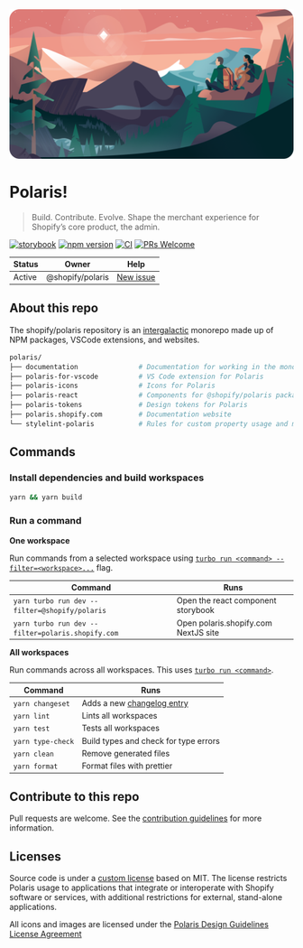 <div align="center">
  <a href="https://polaris.shopify.com">
    <img
      src="https://github.com/Shopify/polaris/blob/main/documentation/readme.png?raw=true"
      alt=""
    />
  </a>
</div>

# Polaris!

> Build. Contribute. Evolve. Shape the merchant experience for Shopify’s core product, the admin.

[![storybook](https://shields.io/badge/storybook-grey?logo=storybook&style=flat)](https://storybook.polaris.shopify.com) [![npm version](https://img.shields.io/npm/v/@shopify/polaris.svg?label=@shopify/polaris)](https://www.npmjs.com/package/@shopify/polaris) [![CI](https://github.com/shopify/polaris/workflows/CI/badge.svg)](https://github.com/Shopify/polaris/actions?query=branch%3Amain) [![PRs Welcome](https://img.shields.io/badge/PRs-welcome-brightgreen.svg)](https://github.com/Shopify/polaris/blob/main/.github/CONTRIBUTING.md#your-first-pull-request)

| Status | Owner            | Help                                                       |
| ------ | ---------------- | ---------------------------------------------------------- |
| Active | @shopify/polaris | [New issue](https://github.com/Shopify/polaris/issues/new) |

## About this repo

The shopify/polaris repository is an [intergalactic](https://www.youtube.com/watch?v=qORYO0atB6g) monorepo made up of NPM packages, VSCode extensions, and websites.

```sh
polaris/
├── documentation               # Documentation for working in the monorepo
├── polaris-for-vscode          # VS Code extension for Polaris
├── polaris-icons               # Icons for Polaris
├── polaris-react               # Components for @shopify/polaris package
├── polaris-tokens              # Design tokens for Polaris
├── polaris.shopify.com         # Documentation website
└── stylelint-polaris           # Rules for custom property usage and mainline coverage
```

## Commands

### Install dependencies and build workspaces

```sh
yarn && yarn build
```

### Run a command

**One workspace**

Run commands from a selected workspace using [`turbo run <command> --filter=<workspace>...`](https://turborepo.org/docs/core-concepts/filtering) flag.

| Command                                           | Runs                                 |
| ------------------------------------------------- | ------------------------------------ |
| `yarn turbo run dev --filter=@shopify/polaris`    | Open the react component storybook   |
| `yarn turbo run dev --filter=polaris.shopify.com` | Open polaris.shopify.com NextJS site |

**All workspaces**

Run commands across all workspaces. This uses [`turbo run <command>`](https://turborepo.org/docs/reference/command-line-reference#turbo-run-task).

| Command           | Runs                                                                                                                  |
| ----------------- | --------------------------------------------------------------------------------------------------------------------- |
| `yarn changeset`  | Adds a new [changelog entry](https://github.com/Shopify/polaris/blob/main/.github/CONTRIBUTING.md#adding-a-changeset) |
| `yarn lint`       | Lints all workspaces                                                                                                  |
| `yarn test`       | Tests all workspaces                                                                                                  |
| `yarn type-check` | Build types and check for type errors                                                                                 |
| `yarn clean`      | Remove generated files                                                                                                |
| `yarn format`     | Format files with prettier                                                                                            |

## Contribute to this repo

Pull requests are welcome. See the [contribution guidelines](https://github.com/Shopify/polaris/blob/main/.github/CONTRIBUTING.md) for more information.

## Licenses

Source code is under a [custom license](https://github.com/Shopify/polaris/blob/main/LICENSE.md) based on MIT. The license restricts Polaris usage to applications that integrate or interoperate with Shopify software or services, with additional restrictions for external, stand-alone applications.

All icons and images are licensed under the [Polaris Design Guidelines License Agreement](https://polaris.shopify.com/legal/license)
